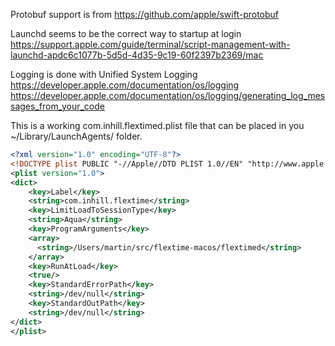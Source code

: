 Protobuf support is from https://github.com/apple/swift-protobuf

Launchd seems to be the correct way to startup at login
https://support.apple.com/guide/terminal/script-management-with-launchd-apdc6c1077b-5d5d-4d35-9c19-60f2397b2369/mac

Logging is done with Unified System Logging
https://developer.apple.com/documentation/os/logging
https://developer.apple.com/documentation/os/logging/generating_log_messages_from_your_code

This is a working com.inhill.flextimed.plist file that can be placed
in you ~/Library/LaunchAgents/ folder.

```xml
<?xml version="1.0" encoding="UTF-8"?>
<!DOCTYPE plist PUBLIC "-//Apple//DTD PLIST 1.0//EN" "http://www.apple.com/DTDs/PropertyList-1.0.dtd">
<plist version="1.0">
<dict>
    <key>Label</key>
    <string>com.inhill.flextime</string>
    <key>LimitLoadToSessionType</key>
    <string>Aqua</string>
    <key>ProgramArguments</key>
    <array>
      <string>/Users/martin/src/flextime-macos/flextimed</string>
    </array>
    <key>RunAtLoad</key>
    <true/>
    <key>StandardErrorPath</key>
    <string>/dev/null</string>
    <key>StandardOutPath</key>
    <string>/dev/null</string>
</dict>
</plist>
```
